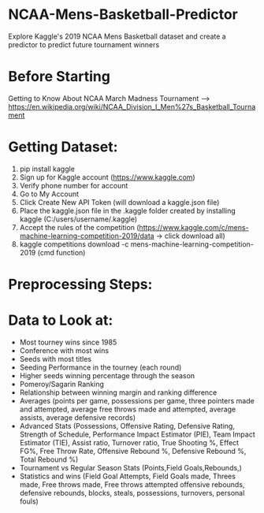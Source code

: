 # NCAA-Mens-Basketball-Predictor
Explore Kaggle's 2019 NCAA Mens Basketball dataset and create a predictor to predict future tournament winners

# Before Starting
Getting to Know About NCAA March Madness Tournament --> https://en.wikipedia.org/wiki/NCAA_Division_I_Men%27s_Basketball_Tournament

# Getting Dataset:
1. pip install kaggle
2. Sign up for Kaggle account (https://www.kaggle.com) 
3. Verify phone number for account
4. Go to My Account
5. Click Create New API Token (will download a kaggle.json file)
6. Place the kaggle.json file in the .kaggle folder created by installing kaggle (C:/users/username/.kaggle)
7. Accept the rules of the competition (https://www.kaggle.com/c/mens-machine-learning-competition-2019/data → click download all)
8. kaggle competitions download -c mens-machine-learning-competition-2019 (cmd function)
	
# Preprocessing Steps: 

# Data to Look at: 
* Most tourney wins since 1985
* Conference with most wins
* Seeds with most titles
* Seeding Performance in the tourney (each round)
* Higher seeds winning percentage through the season
* Pomeroy/Sagarin Ranking
* Relationship between winning margin and ranking difference
* Averages (points per game, possessions per game, three pointers made and attempted, average free throws made and attempted, average assists, average defensive records)
* Advanced Stats (Possessions, Offensive Rating, Defensive Rating, Strength of Schedule, Performance Impact Estimator (PIE), Team Impact Estimator (TIE), Assist ratio, Turnover ratio, True Shooting %, Effect FG%, Free Throw Rate, Offensive Rebound %, Defensive Rebound %, Total Rebound %)
* Tournament vs Regular Season Stats (Points,Field Goals,Rebounds,)
* Statistics and wins (Field Goal Attempts, Field Goals made, Threes made, Free throws made, Free throws attempted offensive rebounds, defensive rebounds, blocks, steals, possessions, turnovers, personal fouls)

